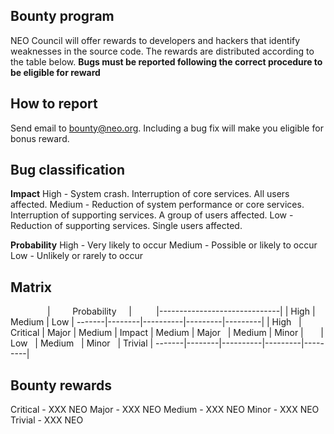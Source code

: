 ## Bounty program

NEO Council will offer rewards to developers and hackers that identify weaknesses in the source code. The rewards are distributed according to the table below. **Bugs must be reported following the correct procedure to be eligible for reward**

## How to report
Send email to bounty@neo.org.
Including a bug fix will make you eligible for bonus reward.

## Bug classification

**Impact**
High   - System crash. Interruption of core services. All users affected.
Medium - Reduction of system performance or core services. Interruption of supporting services. A group of users affected.
Low    - Reduction of supporting services. Single users affected.

**Probability**
High   - Very likely to occur
Medium - Possible or likely to occur
Low    - Unlikely or rarely to occur


## Matrix

                |          Probability         |          
                |------------------------------|
                | High     | Medium  |  Low    |
-------|--------|----------|---------|---------|
       | High   | Critical | Major   | Medium  |
Impact | Medium | Major    | Medium  | Minor   |
       | Low    | Medium   | Minor   | Trivial |
-------|--------|----------|---------|---------|


## Bounty rewards

Critical - XXX NEO
Major    - XXX NEO
Medium   - XXX NEO
Minor    - XXX NEO
Trivial  - XXX NEO
